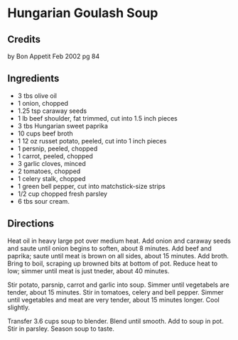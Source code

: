 # Hungarian Goulash Soup 

<!-- BEGIN content -->

## Credits

by Bon Appetit Feb 2002 pg 84

## Ingredients

- 3 tbs olive oil
- 1 onion, chopped
- 1.25 tsp caraway seeds
- 1 lb beef shoulder, fat trimmed, cut into 1.5 inch pieces
- 3 tbs Hungarian sweet paprika
- 10 cups beef broth
- 1 12 oz russet potato, peeled, cut into 1 inch pieces
- 1 persnip, peeled, chopped
- 1 carrot, peeled, chopped
- 3 garlic cloves, minced
- 2 tomatoes, chopped
- 1 celery stalk, chopped
- 1 green bell pepper, cut into matchstick-size strips
- 1/2 cup chopped fresh parsley
- 6 tbs sour cream.

## Directions

Heat oil in heavy large pot over medium heat. Add onion and caraway seeds and saute until onion begins to soften, about 8 minutes. Add beef and paprika; saute until meat is brown on all sides, about 15 minutes. Add broth. Bring to boil, scraping up browned bits at bottom of pot. Reduce heat to low; simmer until meat is just tneder, about 40 minutes.  
  
 Stir potato, parsnip, carrot and garlic into soup. Simmer until vegetabels are tender, about 15 minutes. Stir in tomatoes, celery and bell pepper. Simmer until vegetables and meat are very tender, about 15 minutes longer. Cool slightly.  
  
 Transfer 3.6 cups soup to blender. Blend until smooth. Add to soup in pot. Stir in parsley. Season soup to taste.

<!-- END content -->

